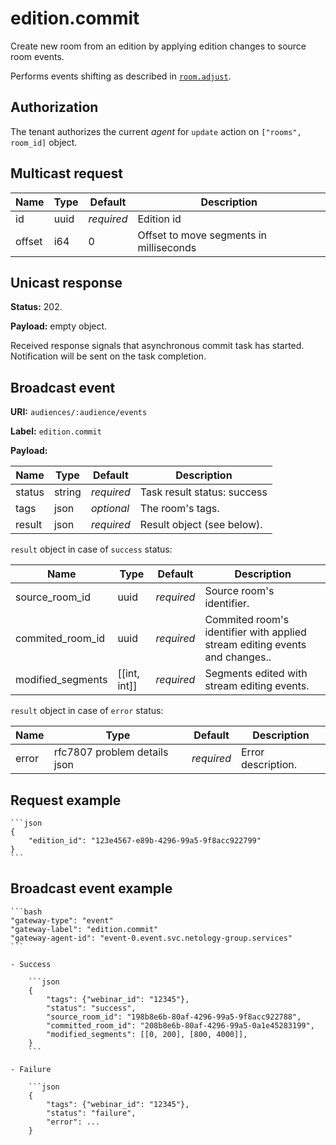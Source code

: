 # edition.commit

Create new room from an edition by applying edition changes to source room events.

Performs events shifting as described in [`room.adjust`](../room/adjust.md).

## Authorization

The tenant authorizes the current _agent_ for `update` action on `["rooms", room_id]` object.

## Multicast request

Name   | Type       | Default    | Description
------ | ---------- | ---------- | ------------------------------------------------------------
id     | uuid       | _required_ | Edition id
offset | i64        | 0          | Offset to move segments in milliseconds

## Unicast response

**Status:** 202.

**Payload:** empty object.

Received response signals that asynchronous commit task has started. Notification will be sent on the task completion.

## Broadcast event

**URI:** `audiences/:audience/events`

**Label:** `edition.commit`

**Payload:**

Name   | Type   | Default    | Description
------ | ------ | ---------- | -----------------------------------
status | string | _required_ | Task result status: success | error.
tags   | json   | _optional_ | The room's tags.
result | json   | _required_ | Result object (see below).

`result` object in case of `success` status:

Name              | Type         | Default    | Description
----------------- | ------------ | ---------- | ---------------------------------
source_room_id    | uuid         | _required_ | Source room's identifier.
commited_room_id  | uuid         | _required_ | Commited room's identifier with applied stream editing events and changes..
modified_segments | [[int, int]] | _required_ | Segments edited with stream editing events.

`result` object in case of `error` status:

Name  | Type                         | Default    | Description
----- | ---------------------------- | ---------- | ---------------------------------
error | rfc7807 problem details json | _required_ | Error description.


## Request example

    ```json
    {
        "edition_id": "123e4567-e89b-4296-99a5-9f8acc922799"
    }
    ```

## Broadcast event example

    ```bash
    "gateway-type": "event"
    "gateway-label": "edition.commit"
    "gateway-agent-id": "event-0.event.svc.netology-group.services"
    ```

    - Success

        ```json
        {
            "tags": {"webinar_id": "12345"},
            "status": "success",
            "source_room_id": "198b8e6b-80af-4296-99a5-9f8acc922788",
            "committed_room_id": "208b8e6b-80af-4296-99a5-0a1e45283199",
            "modified_segments": [[0, 200], [800, 4000]],
        }
        ```

    - Failure

        ```json
        {
            "tags": {"webinar_id": "12345"},
            "status": "failure",
            "error": ...
        }
